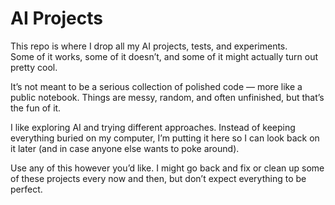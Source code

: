 # AI Projects

This repo is where I drop all my AI projects, tests, and experiments.  
Some of it works, some of it doesn’t, and some of it might actually turn out pretty cool.  

It’s not meant to be a serious collection of polished code — more like a public notebook. Things are messy, random, and often unfinished, but that’s the fun of it.  

I like exploring AI and trying different approaches. Instead of keeping everything buried on my computer, I’m putting it here so I can look back on it later (and in case anyone else wants to poke around).  

Use any of this however you’d like. I might go back and fix or clean up some of these projects every now and then, but don’t expect everything to be perfect.  
